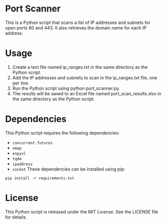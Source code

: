 # Port Scanner
This is a Python script that scans a list of IP addresses and subnets for open ports 80 and 443. It also retrieves the domain name for each IP address.

# Usage
1. Create a text file named ip_ranges.txt in the same directory as the Python script.
2. Add the IP addresses and subnets to scan in the ip_ranges.txt file, one per line.
3. Run the Python script using python port_scanner.py.
4. The results will be saved to an Excel file named port_scan_results.xlsx in the same directory as the Python script.

# Dependencies
This Python script requires the following dependencies:

* `concurrent.futures`
* `nmap`
* `enpyxl`
* `tqdm`
* `ipaddress`
* `socket`
These dependencies can be installed using pip:


`pip install -r requirements.txt`

# License
This Python script is released under the MIT License. See the LICENSE file for details.
